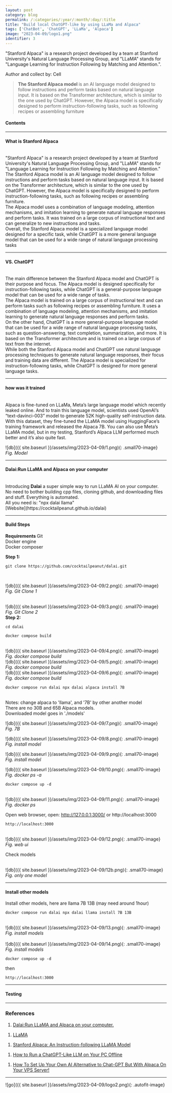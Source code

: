 ```yaml
---
layout: post
category: blog
permalink: /:categories/:year/:month/:day/:title
title: "Build local ChatGPT-like by using LLaMa and Alpaca"
tags: ['ChatBot', 'ChatGPT', 'LLaMa', 'Alpaca']
image: "2023-04-09/logo1.png"
identifier: 3
---
```

"Stanford Alpaca" is a research project developed by a team at Stanford University's Natural Language Processing Group, and "LLaMA" stands for "Language Learning for Instruction Following by Matching and Attention.".

Author and collect by: Cell

<!--more-->
<blockquote class="tip">

<strong>The Stanford Alpaca model </strong>is an AI language model designed to follow instructions and perform tasks based on natural language input. It is based on the Transformer architecture, which is similar to the one used by ChatGPT. However, the Alpaca model is specifically designed to perform instruction-following tasks, such as following recipes or assembling furniture


</blockquote>

<div class="list-of-contents">
  <h4>Contents</h4>
  <ul></ul>
</div>


<hr class="with-margin">
<h4 class="header" id="quantization">What is Stanford Alpaca</h4>
<br>
"Stanford Alpaca" is a research project developed by a team at Stanford University's Natural Language Processing Group, and "LLaMA" stands for "Language Learning for Instruction Following by Matching and Attention."
<br>
The Stanford Alpaca model is an AI language model designed to follow instructions and perform tasks based on natural language input. It is based on the Transformer architecture, which is similar to the one used by ChatGPT. However, the Alpaca model is specifically designed to perform instruction-following tasks, such as following recipes or assembling furniture.
<br>
The Alpaca model uses a combination of language modeling, attention mechanisms, and imitation learning to generate natural language responses and perform tasks. It was trained on a large corpus of instructional text and can generalize to new instructions and tasks.
<br>
Overall, the Stanford Alpaca model is a specialized language model designed for a specific task, while ChatGPT is a more general language model that can be used for a wide range of natural language processing tasks
<br>

<hr class="with-margin">
<h4 class="header" id="quantization">VS. ChatGPT</h4>

<br>
The main difference between the Stanford Alpaca model and ChatGPT is their purpose and focus. The Alpaca model is designed specifically for instruction-following tasks, while ChatGPT is a general-purpose language model that can be used for a wide range of tasks.
<br>
The Alpaca model is trained on a large corpus of instructional text and can perform tasks such as following recipes or assembling furniture. It uses a combination of language modeling, attention mechanisms, and imitation learning to generate natural language responses and perform tasks.
<br>
On the other hand, ChatGPT is a more general-purpose language model that can be used for a wide range of natural language processing tasks, such as question-answering, text completion, summarization, and more. It is based on the Transformer architecture and is trained on a large corpus of text from the internet.
<br>
While both the Stanford Alpaca model and ChatGPT use natural language processing techniques to generate natural language responses, their focus and training data are different. The Alpaca model is specialized for instruction-following tasks, while ChatGPT is designed for more general language tasks.
<br>
<hr class="with-margin">
<h4 class="header" id="quantization">how was it trained</h4>

<br>
Alpaca is fine-tuned on LLaMa, Meta’s large language model which recently leaked online. And to train this language model, scientists used OpenAI’s “text-davinci-003” model to generate 52K high-quality self-instruction data. With this dataset, they fine-tuned the LLaMA model using HuggingFace’s training framework and released the Alpaca 7B. You can also use Meta’s LLaMA model, but in my testing, Stanford’s Alpaca LLM performed much better and it’s also quite fast.
<br>

![db]({{ site.baseurl }}/assets/img/2023-04-09/1.png){: .small70-image}
<em class="figure">Fig. Model</em>

<hr class="with-margin">
<h4 class="header" id="quantization">Dalai:Run LLaMA and Alpaca on your computer</h4>

<br>
Introducing <strong>Dalai</strong> a super simple way to run LLaMA AI on your computer. 
<br>
No need to bother building cpp files, cloning github, and downloading files and stuff. Everything is automated.  
<br>
All you need is: "npx dalai llama"
<br>
[Website](https://cocktailpeanut.github.io/dalai)
<br>

<hr class="with-margin">
<h4 class="header" id="quantization">Build Steps</h4>

<strong> Requirements </strong>
Git
<br>
Docker engine
<br>
Docker composer
<br>

<strong> Step 1: </strong>

```
git clone https://github.com/cocktailpeanut/dalai.git
```

<br>

![db]({{ site.baseurl }}/assets/img/2023-04-09/2.png){: .small70-image}
<em class="figure">Fig. Git Clone 1</em>

<br>
![db]({{ site.baseurl }}/assets/img/2023-04-09/3.png){: .small70-image}
<em class="figure">Fig. Git Clone 2</em>


<br>
<strong> Step 2: </strong>

```
cd dalai
```

```
docker compose build
```

<br>
![db]({{ site.baseurl }}/assets/img/2023-04-09/4.png){: .small70-image}
<em class="figure">Fig. docker compose build</em>

<br>
![db]({{ site.baseurl }}/assets/img/2023-04-09/5.png){: .small70-image}
<em class="figure">Fig. docker compose build</em>

<br>
![db]({{ site.baseurl }}/assets/img/2023-04-09/6.png){: .small70-image}
<em class="figure">Fig. docker compose build</em>


```
docker compose run dalai npx dalai alpaca install 7B
```

<br>
Notes: change alpaca to 'llama', and '7B' by other another model
<br>
There are no 30B and 65B Alpaca models.
<br>
Downloaded model goes in './models'
<br>

![db]({{ site.baseurl }}/assets/img/2023-04-09/7.png){: .small70-image}
<em class="figure">Fig. 7B</em>
<br>

![db]({{ site.baseurl }}/assets/img/2023-04-09/8.png){: .small70-image}
<em class="figure">Fig. install model</em>
<br>

![db]({{ site.baseurl }}/assets/img/2023-04-09/9.png){: .small70-image}
<em class="figure">Fig. install model</em>
<br>

![db]({{ site.baseurl }}/assets/img/2023-04-09/10.png){: .small70-image}
<em class="figure">Fig. docker ps -a</em>
<br>

```
docker compose up -d
```

<br>
![db]({{ site.baseurl }}/assets/img/2023-04-09/11.png){: .small70-image}
<em class="figure">Fig. docker ps</em>
<br>

Open web browser, open: http://127.0.0.1:3000/ or http://localhost:3000

```
http://localhost:3000
```

<br>
![db]({{ site.baseurl }}/assets/img/2023-04-09/12.png){: .small70-image}
<em class="figure">Fig. web ui</em>
<br>

Check models

<br>
![db]({{ site.baseurl }}/assets/img/2023-04-09/12b.png){: .small70-image}
<em class="figure">Fig. only one model</em>
<br>


<hr class="with-margin">
<h4 class="header" id="quantization">Install other models</h4>

Install other models, here are llama 7B 13B (may need around 1hour)

```
docker compose run dalai npx dalai llama install 7B 13B
```

<br>
![db]({{ site.baseurl }}/assets/img/2023-04-09/13.png){: .small70-image}
<em class="figure">Fig. install models</em>
<br>

<br>
![db]({{ site.baseurl }}/assets/img/2023-04-09/14.png){: .small70-image}
<em class="figure">Fig. install models</em>
<br>


```
docker compose up -d
```

then

```
http://localhost:3000
```

<hr class="with-margin">
<h4 class="header" id="quantization">Testing</h4>



<hr class="with-margin">

### References

<ol>
  <li><a href="https://github.com/cocktailpeanut/dalai">Dalai:Run LLaMA and Alpaca on your computer.</a></li>
</ol>

<ol>
  <li><a href="https://github.com/facebookresearch/llama">LLaMA</a></li>
</ol>

<ol>
  <li><a href="https://github.com/tatsu-lab/stanford_alpaca">Stanford Alpaca: An Instruction-following LLaMA Model</a></li>
</ol>

<ol>
  <li><a href="https://beebom.com/how-run-chatgpt-like-language-model-pc-offline/">How to Run a ChatGPT-Like LLM on Your PC Offline</a></li>
</ol>

<ol>
  <li><a href="https://www.smartspate.com/how-to-set-up-your-own-ai-alternative-to-chat-gpt-but-with-alpaca-on-your-vps-server/?utm_source=rss&utm_medium=rss&utm_campaign=how-to-set-up-your-own-ai-alternative-to-chat-gpt-but-with-alpaca-on-your-vps-server">How To Set Up Your Own AI Alternative to Chat-GPT But With Alpaca On Your VPS Server!</a></li>
</ol>

<hr class="with-margin">

![go]({{ site.baseurl }}/assets/img/2023-04-09/logo2.png){: .autofit-image}
<br>